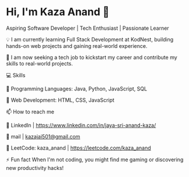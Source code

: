 # Hi, I'm Kaza Anand 👋

Aspiring Software Developer | Tech Enthusiast | Passionate Learner

💡 I am currently learning Full Stack Development at KodNest, building hands-on web projects and gaining real-world experience.

👀 I am now seeking a tech job to kickstart my career and contribute my skills to real-world projects.

💻 Skills

🔹 Programming Languages: Java, Python, JavaScript, SQL

🔹 Web Development: HTML, CSS, JavaScript


📫 How to reach me 

🔹 LinkedIn | https://www.linkedin.com/in/jaya-sri-anand-kaza/

🔹 mail | kazajai501@gmail.com 

🔹 LeetCode: kaza_anand | https://leetcode.com/kaza_anand

⚡ Fun fact When I'm not coding, you might find me gaming or discovering new productivity hacks!
